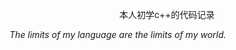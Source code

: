 <p style="text-align:center">本人初学c++的代码记录</p>

*The limits of my language are the limits of my world.*
